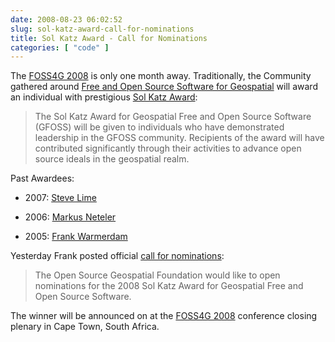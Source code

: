 ```yaml
---
date: 2008-08-23 06:02:52
slug: sol-katz-award-call-for-nominations
title: Sol Katz Award - Call for Nominations
categories: [ "code" ]
---
```


The [FOSS4G 2008](http://www.foss4g2008.org/) is only one month away. Traditionally, the Community gathered around [Free and Open Source Software for Geospatial](http://www.osgeo.org/) will award an individual with prestigious [Sol Katz Award](http://www.osgeo.org/solkatz):





> The Sol Katz Award for Geospatial Free and Open Source Software (GFOSS) will be given to individuals who have demonstrated leadership in the GFOSS community. Recipients of the award will have contributed significantly through their activities to advance open source ideals in the geospatial realm.





Past Awardees:






  * 2007: [Steve Lime](http://www.osgeo.org/spotlight/stevelime)


  * 2006: [Markus Neteler](http://www.osgeo.org/spotlight/markus)


  * 2005: [Frank Warmerdam](http://en.wikipedia.org/wiki/Frank_Warmerdam)





Yesterday Frank posted official [call for nominations](http://www.osgeo.org/node/763):




> The Open Source Geospatial Foundation would like to open nominations for the 2008 Sol Katz Award for Geospatial Free and Open Source Software.





The winner will be announced on at the [FOSS4G 2008](http://www.foss4g2008.org/) conference closing plenary in Cape Town, South Africa.
